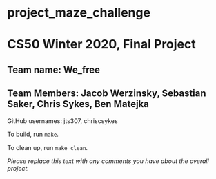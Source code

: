 # project_maze_challenge
# CS50 Winter 2020, Final Project

## Team name: We_free
## Team Members: Jacob Werzinsky, Sebastian Saker, Chris Sykes, Ben Matejka

GitHub usernames: jts307, chriscsykes

To build, run `make`.

To clean up, run `make clean`.

*Please replace this text with any comments you have about the overall project.*
